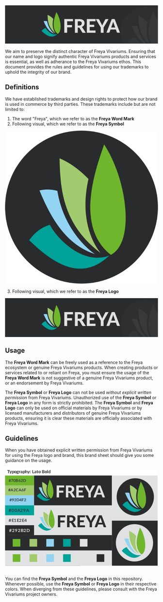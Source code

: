 ![Freya banner](https://github.com/Freya-Vivariums/.github/blob/main/brand/Freya_banner.png?raw=true)

We aim to preserve the distinct character of Freya Vivariums. Ensuring that our name and logo signify authentic Freya Vivariums products and services is essential, as well as adherance to the Freya Vivariums ethos. This document provides the rules and guidelines for using our trademarks to uphold the integrity of our brand.

## Definitions
We have established trademarks and design rights to protect how our brand is used in commerce by third parties. These trademarks include but are not limited to:
1) The word "Freya", which we refer to as the **Freya Word Mark**
2) Following visual, which we refer to as the **Freya Symbol**

![Freya Logo](https://github.com/Freya-Vivariums/.github/blob/main/brand/Freya_logo.png?raw=true)

3) Following visual, which we refer to as the **Freya Logo**

<img src="https://github.com/Freya-Vivariums/.github/blob/main/brand/Freya_banner.png?raw=true" height="128" />


## Usage
The **Freya Word Mark** can be freely used as a reference to the Freya ecosystem or genuine Freya Vivariums products. When creating products or services related to or reliant on Freya, you must ensure the usage of the **Freya Word Mark** is not suggestive of a genuine Freya Vivariums product, or an endorsement by Freya Vivariums.

The **Freya Symbol** or **Freya Logo** can not be used _without explicit written permission_ from Freya Vivariums. Unauthorized use of the **Freya Symbol** or **Freya Logo** in any form is strictly prohibited. The **Freya Symbol** and **Freya Logo** can only be used on official materials by Freya Vivariums or by licensed manufacturers and distributors of genuine Freya Vivariums products, ensuring it is clear these materials are officially associated with Freya Vivariums.

## Guidelines
When you have obtained explicit written permission from Freya Vivariums for using the Freya logo and brand, this brand sheet should give you some guidance on the usage.<br/><br/>
![Freya Branding Design guideline](https://github.com/Freya-Vivariums/.github/blob/main/brand/Freya_brand_sheet.png?raw=true)
<br/><br/>

You can find the **Freya Symbol** and the **Freya Logo** in this repository. Whenever possible, use the **Freya Symbol** or **Freya Logo** in their respective colors. When diverging from these guidelines, please consult with the Freya Vivariums project owners.